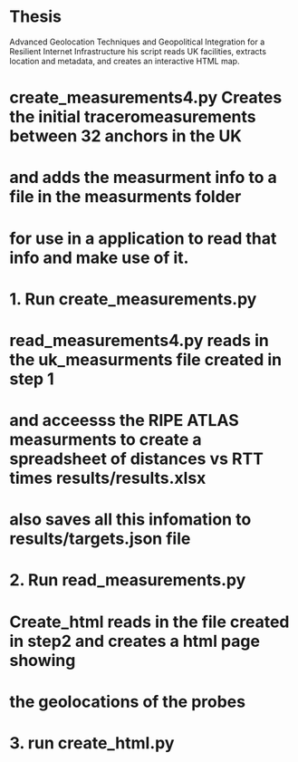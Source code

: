 # Thesis
Advanced Geolocation Techniques and Geopolitical Integration for a Resilient Internet Infrastructure
his script reads UK facilities, extracts location and metadata, and creates an interactive HTML map.
# create_measurements4.py Creates the initial traceromeasurements between 32 anchors in the UK
# and adds the measurment info to a file in the measurments folder
# for use in a application to read that info and make use of it.
# 1. Run create_measurements.py

# read_measurements4.py reads in the uk_measurments file created in step 1
# and acceesss the RIPE ATLAS measurments to create a spreadsheet of distances vs RTT times results/results.xlsx
# also saves all this infomation to results/targets.json file
# 2. Run read_measurements.py

# Create_html reads in the file created in step2 and creates a html page showing
# the geolocations of the probes
# 3. run create_html.py
